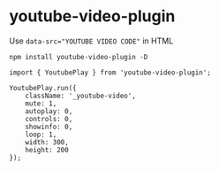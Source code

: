 # youtube-video-plugin
Use `data-src="YOUTUBE VIDEO CODE"` in HTML

`npm install youtube-video-plugin -D`

```
import { YoutubePlay } from 'youtube-video-plugin';

YoutubePlay.run({
    className: '_youtube-video',
    mute: 1,
    autoplay: 0,
    controls: 0,
    showinfo: 0,
    loop: 1,
    width: 300,
    height: 200
});
```
